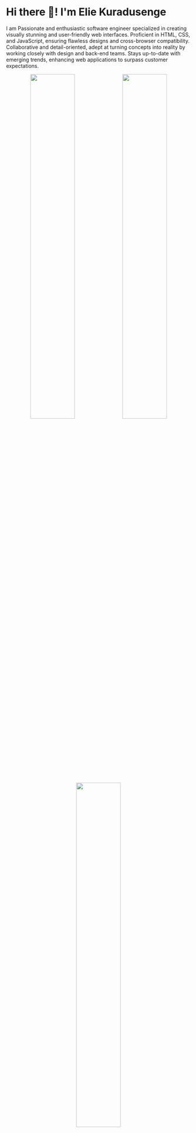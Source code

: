 # Hi there 👋! I'm Elie Kuradusenge


I am Passionate and enthusiastic software engineer specialized in creating visually stunning and user-friendly web interfaces. Proficient in HTML, CSS, and JavaScript, ensuring flawless designs and cross-browser compatibility. Collaborative and detail-oriented, adept at turning concepts into reality by working closely with design and back-end teams. Stays up-to-date with emerging trends, enhancing web applications to surpass customer expectations.

<p align="center">
  <img width="49%" src="https://github-readme-stats.vercel.app/api?username=elijahladdie&show_icons=true&theme=tokyonight" />
  <img width="49%" src="https://github-readme-streak-stats.herokuapp.com/?user=elijahladdie&theme=tokyonight" />
</p>
<p align="center">
  <img width="49%" src="https://github-readme-stats.vercel.app/api/top-langs/?username=elijahladdie&layout=compact&text_color=daf7dc&bg_color=151515&hide=css" />
</p>

